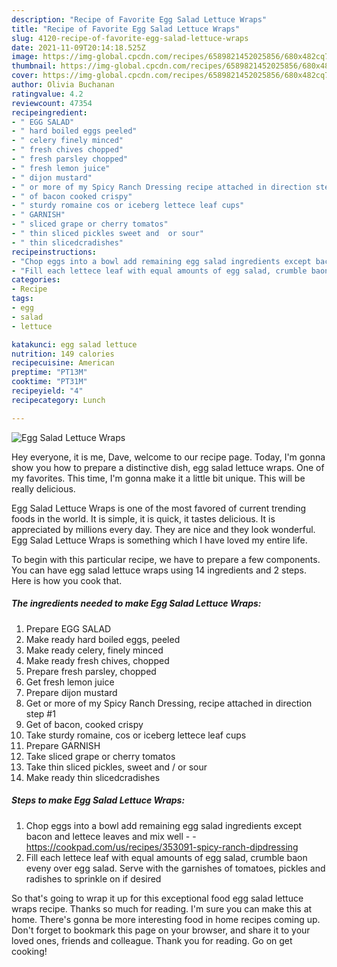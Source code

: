 ```yaml
---
description: "Recipe of Favorite Egg Salad Lettuce Wraps"
title: "Recipe of Favorite Egg Salad Lettuce Wraps"
slug: 4120-recipe-of-favorite-egg-salad-lettuce-wraps
date: 2021-11-09T20:14:18.525Z
image: https://img-global.cpcdn.com/recipes/6589821452025856/680x482cq70/egg-salad-lettuce-wraps-recipe-main-photo.jpg
thumbnail: https://img-global.cpcdn.com/recipes/6589821452025856/680x482cq70/egg-salad-lettuce-wraps-recipe-main-photo.jpg
cover: https://img-global.cpcdn.com/recipes/6589821452025856/680x482cq70/egg-salad-lettuce-wraps-recipe-main-photo.jpg
author: Olivia Buchanan
ratingvalue: 4.2
reviewcount: 47354
recipeingredient:
- " EGG SALAD"
- " hard boiled eggs peeled"
- " celery finely minced"
- " fresh chives chopped"
- " fresh parsley chopped"
- " fresh lemon juice"
- " dijon mustard"
- " or more of my Spicy Ranch Dressing recipe attached in direction step 1"
- " of bacon cooked crispy"
- " sturdy romaine cos or iceberg lettece leaf cups"
- " GARNISH"
- " sliced grape or cherry tomatos"
- " thin sliced pickles sweet and  or sour"
- " thin slicedcradishes"
recipeinstructions:
- "Chop eggs into a bowl add remaining egg salad ingredients except bacon and lettece leaves and mix well  https://cookpad.com/us/recipes/353091-spicy-ranch-dipdressing"
- "Fill each lettece leaf with equal amounts of egg salad, crumble baon eveny over egg salad. Serve with the garnishes of tomatoes, pickles and radishes to sprinkle on if desired"
categories:
- Recipe
tags:
- egg
- salad
- lettuce

katakunci: egg salad lettuce 
nutrition: 149 calories
recipecuisine: American
preptime: "PT13M"
cooktime: "PT31M"
recipeyield: "4"
recipecategory: Lunch

---
```



![Egg Salad Lettuce Wraps](https://img-global.cpcdn.com/recipes/6589821452025856/680x482cq70/egg-salad-lettuce-wraps-recipe-main-photo.jpg)

Hey everyone, it is me, Dave, welcome to our recipe page. Today, I'm gonna show you how to prepare a distinctive dish, egg salad lettuce wraps. One of my favorites. This time, I'm gonna make it a little bit unique. This will be really delicious.



Egg Salad Lettuce Wraps is one of the most favored of current trending foods in the world. It is simple, it is quick, it tastes delicious. It is appreciated by millions every day. They are nice and they look wonderful. Egg Salad Lettuce Wraps is something which I have loved my entire life.


To begin with this particular recipe, we have to prepare a few components. You can have egg salad lettuce wraps using 14 ingredients and 2 steps. Here is how you cook that.

<!--inarticleads1-->

##### The ingredients needed to make Egg Salad Lettuce Wraps:

1. Prepare  EGG SALAD
1. Make ready  hard boiled eggs, peeled
1. Make ready  celery, finely minced
1. Make ready  fresh chives, chopped
1. Prepare  fresh parsley, chopped
1. Get  fresh lemon juice
1. Prepare  dijon mustard
1. Get  or more of my Spicy Ranch Dressing, recipe attached in direction step #1
1. Get  of bacon, cooked crispy
1. Take  sturdy romaine, cos or iceberg lettece leaf cups
1. Prepare  GARNISH
1. Take  sliced grape or cherry tomatos
1. Take  thin sliced pickles, sweet and / or sour
1. Make ready  thin slicedcradishes




<!--inarticleads2-->

##### Steps to make Egg Salad Lettuce Wraps:

1. Chop eggs into a bowl add remaining egg salad ingredients except bacon and lettece leaves and mix well -  - https://cookpad.com/us/recipes/353091-spicy-ranch-dipdressing
1. Fill each lettece leaf with equal amounts of egg salad, crumble baon eveny over egg salad. Serve with the garnishes of tomatoes, pickles and radishes to sprinkle on if desired




So that's going to wrap it up for this exceptional food egg salad lettuce wraps recipe. Thanks so much for reading. I'm sure you can make this at home. There's gonna be more interesting food in home recipes coming up. Don't forget to bookmark this page on your browser, and share it to your loved ones, friends and colleague. Thank you for reading. Go on get cooking!

